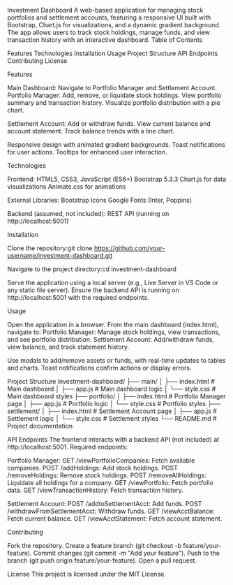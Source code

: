Investment Dashboard
A web-based application for managing stock portfolios and settlement accounts, featuring a responsive UI built with Bootstrap, Chart.js for visualizations, and a dynamic gradient background. The app allows users to track stock holdings, manage funds, and view transaction history with an interactive dashboard.
Table of Contents

Features
Technologies
Installation
Usage
Project Structure
API Endpoints
Contributing
License

Features

Main Dashboard: Navigate to Portfolio Manager and Settlement Account.
Portfolio Manager:
Add, remove, or liquidate stock holdings.
View portfolio summary and transaction history.
Visualize portfolio distribution with a pie chart.


Settlement Account:
Add or withdraw funds.
View current balance and account statement.
Track balance trends with a line chart.


Responsive design with animated gradient backgrounds.
Toast notifications for user actions.
Tooltips for enhanced user interaction.

Technologies

Frontend:
HTML5, CSS3, JavaScript (ES6+)
Bootstrap 5.3.3
Chart.js for data visualizations
Animate.css for animations


External Libraries:
Bootstrap Icons
Google Fonts (Inter, Poppins)


Backend (assumed, not included):
REST API (running on http://localhost:5001)



Installation

Clone the repository:git clone https://github.com/your-username/investment-dashboard.git


Navigate to the project directory:cd investment-dashboard


Serve the application using a local server (e.g., Live Server in VS Code or any static file server).
Ensure the backend API is running on http://localhost:5001 with the required endpoints.

Usage

Open the application in a browser.
From the main dashboard (index.html), navigate to:
Portfolio Manager: Manage stock holdings, view transactions, and see portfolio distribution.
Settlement Account: Add/withdraw funds, view balance, and track statement history.


Use modals to add/remove assets or funds, with real-time updates to tables and charts.
Toast notifications confirm actions or display errors.

Project Structure
investment-dashboard/
├── main/
│   ├── index.html        # Main dashboard
│   ├── app.js            # Main dashboard logic
│   └── style.css         # Main dashboard styles
├── portfolio/
│   ├── index.html        # Portfolio Manager page
│   ├── app.js            # Portfolio logic
│   └── style.css         # Portfolio styles
├── settlement/
│   ├── index.html        # Settlement Account page
│   ├── app.js            # Settlement logic
│   └── style.css         # Settlement styles
└── README.md             # Project documentation

API Endpoints
The frontend interacts with a backend API (not included) at http://localhost:5001. Required endpoints:

Portfolio Manager:
GET /viewPortfolioCompanies: Fetch available companies.
POST /addHoldings: Add stock holdings.
POST /removeHoldings: Remove stock holdings.
POST /removeAllHoldings: Liquidate all holdings for a company.
GET /viewPortfolio: Fetch portfolio data.
GET /viewTransactionHistory: Fetch transaction history.


Settlement Account:
POST /addtoSettlementAcct: Add funds.
POST /withdrawFromSettlementAcct: Withdraw funds.
GET /viewAcctBalance: Fetch current balance.
GET /viewAcctStatement: Fetch account statement.



Contributing

Fork the repository.
Create a feature branch (git checkout -b feature/your-feature).
Commit changes (git commit -m "Add your feature").
Push to the branch (git push origin feature/your-feature).
Open a pull request.

License
This project is licensed under the MIT License.